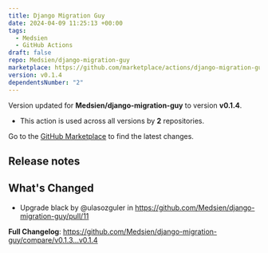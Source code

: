 ```yaml
---
title: Django Migration Guy
date: 2024-04-09 11:25:13 +00:00
tags:
  - Medsien
  - GitHub Actions
draft: false
repo: Medsien/django-migration-guy
marketplace: https://github.com/marketplace/actions/django-migration-guy
version: v0.1.4
dependentsNumber: "2"
---
```



Version updated for **Medsien/django-migration-guy** to version **v0.1.4**.
- This action is used across all versions by **2** repositories.

Go to the [GitHub Marketplace](https://github.com/marketplace/actions/django-migration-guy) to find the latest changes.

## Release notes

## What's Changed
* Upgrade black by @ulasozguler in https://github.com/Medsien/django-migration-guy/pull/11


**Full Changelog**: https://github.com/Medsien/django-migration-guy/compare/v0.1.3...v0.1.4
